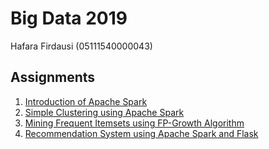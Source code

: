 # Big Data 2019
Hafara Firdausi (05111540000043)

## Assignments
1. [Introduction of Apache Spark](notebook/01%20-%20Introduction%20of%20Apache%20Spark.ipynb)
2. [Simple Clustering using Apache Spark](notebook/02%20-%20Simple%20Clustering%20using%20Apache%20Spark.ipynb)
3. [Mining Frequent Itemsets using FP-Growth Algorithm](notebook/03%20-%20Mining%20Frequent%20Itemsets%20using%20FP-Growth%20Algorithm.ipynb)
4. [Recommendation System using Apache Spark and Flask](recommendation-system/)

